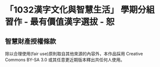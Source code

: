 # 「1032漢字文化與智慧生活」 學期分組習作 - 最有價值漢字選拔 - 恕
## 智慧財產授權條款  
除以合理使用(fair use)原則取自其他來源的內容外，本作品採用 Creative Commons BY-SA 3.0 或其任意更近期版本釋出共任何人使用。

